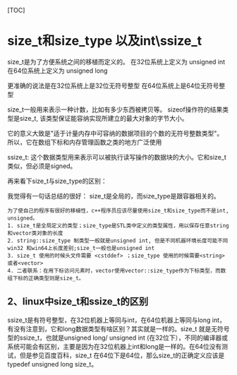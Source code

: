 [TOC]

# size_t和size_type 以及int\ssize_t


size_t是为了方便系统之间的移植而定义的。
在32位系统上定义为 unsigned int
在64位系统上定义为 unsigned long

更准确的说法是在32位系统上是32位无符号整型
在64位系统上是64位无符号整型

 

size_t一般用来表示一种计数，比如有多少东西被拷贝等。
sizeof操作符的结果类型是size_t,
该类型保证能容纳实现所建立的最大对象的字节大小。

它的意义大致是"适于计量内存中可容纳的数据项目的个数的无符号整数类型"。
所以，它在数组下标和内存管理函数之类的地方广泛使用

 

ssize_t:
这个数据类型用来表示可以被执行读写操作的数据块的大小。它和size_t类似，但必须是signed。

再来看下size_t与size_type的区别：

我觉得有一句话总结的很好：
size_t是全局的，而size_type是跟容器相关的。


```
为了使自己的程序有很好的移植性，c++程序员应该尽量使用size_t和size_type而不是int, unsigned。
1. size_t是全局定义的类型；size_type是STL类中定义的类型属性，用以保存任意string和vector类对象的长度
2. string::size_type 制类型一般就是unsigned int, 但是不同机器环境长度可能不同 win32 和win64上长度差别;size_t一般也是unsigned int
3. size_t 使用的时候头文件需要 <cstddef> ；size_type 使用的时候需要<string>或者<vector>
4. 二者联系：在用下标访问元素时，vector使用vector::size_type作为下标类型，而数组下标的正确类型则是size_t。
```

## 2、linux中size_t和ssize_t的区别
ssize_t是有符号整型，在32位机器上等同与int，在64位机器上等同与long int，有没有注意到，它和long数据类型有啥区别？其实就是一样的。size_t 就是无符号型的ssize_t，也就是unsigned long/ unsigned int (在32位下），不同的编译器或系统可能会有区别，主要是因为在32位机器上int和long是一样的。在64位没有测试，但是参见百度百科，size_t 在64位下是64位，那么size_t的正确定义应该是typedef unsigned long size_t。
